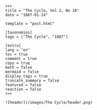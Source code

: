 
    +++
    title = "The Cycle, Vol 2, No 16"
    date = "1887-01-14"

    template = "post.html"

    [taxonomies]
    tags = ["The Cycle", "1887"]

    [extra]
    lang = "en"
    toc = true
    comment = true
    copy = true
    math = false
    mermaid = false
    display_tags = true
    truncate_summary = false
    featured = false
    reaction = false
    +++

    ![header](/images/The Cycle/header.png)

    